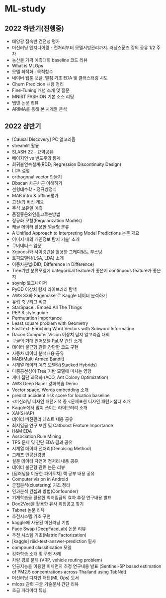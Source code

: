 # ML-study


## 2022 하반기(진행중)
- 태양광 접속반 건전성 평가
- 머신러닝 엔지니어링 - 전처리부터 모델서빙관리까지. 러닝스푼즈 강의 공유 1/2 주차
- 농산물 가격 예측대회 baseline 코드 리뷰
- What is MLOps
- 모델 최적화 : 목적함수
- 네이버 웹툰 댓글, 별점 기초 EDA 및 클러스터링 시도
- Churn Predicion 내용 정리
- Fine-Tuning 개념 소개 및 질문
- MNIST FASHION 기본 소스 리딩
- 탭넷 논문 리뷰
- ARIMA를 통해 본 시계열 분석

## 2022 상반기
- [Causal Discovery] PC 알고리즘
- streamlit 활용
- SLASH 22 - 요약공유
- 베이지언 vs 빈도주의 통계
- 회귀불연속설계(RDD; Regression Discontinuity Design)
- LDA 설명
- orthogonal vector 만들기
- Dbscan 차근차근 이해하기
- 선형대수학 - 정규방정식
- MAB intro & offline평가
- 고전(?) 비전 개요
- 주식 보유일 예측
- 품질좋은와인을고르는방법
- 정규화 모형(Regularization Models)
- 캐글 데이터 활용한 얼굴형 분류
- A Unified Approach to Interpreting Model Predictions 논문 개요
- 이미지 내의 개인정보 탐지 기술' 소개
- 쿠버네티스 입문
- Xgboost와 사이킷런을 활용한 그레디엄트 부스팅
- 토픽모델링(LSA, LDA) 소개
- 이중차분법(DID; Difference In Difference)
- Tree기반 분류모델에 categorical feature가 좋은지 continuous feature가 좋은지
- soynlp 토크나이저
- PyOD 이상치 탐지 라이브러리 탐색
- AWS S3와 Sagemaker로 Kaggle 데이터 분석하기
- 유럽 축구리그 비교
- StarSpace : Embed All The Things
- PEP 8 style guide
- Permutation Importance
- Least square problem with Geometry
- FastText: Enriching Word Vectors with Subword Information
- Dacon Computer Vision 이상치 탐지 알고리즘 대회
- 구글의 거대 언어모델 PaLM 간단 소개
- 데이터 불균형 관련 간단한 코드 구현
- 자동차 데이터 분석내용 공유
- MAB(Multi Armed Bandit)
- 시계열 데이터 예측 모델링(Stacked Hybrids)
- 다중공선성이 Tree 기반 모델에 미치는 영향
- 개미 집단 최적화 (ACO, Ant Colony Optimization)
- AWS Deep Racer 강화학습 Demo
- Vector space, Words embedding 소개
- predict accident risk score for location baseline
- <머신러닝 디자인 패턴> 책 중 <문제표현 디자인 패턴> 챕터 소개
- Kaggle에서 많이 쓰이는 라이브러리 소개
- XAI(SHAP)
- 데이터 버젼관리 테스트 내용 공유
- 최저임금 연구 보완 및 Catboost Feature Importance
- H&M EDA
- Association Rule Mining
- TPS 문제 및 간단 EDA 결과 공유
- 시계열 데이터 전처리(Denoising Method)
- 그래프 인공신경망
- 설문 데이터 자연어 전처리 내용 공유
- 데이터 불균형 관련 논문 리뷰
- [딥러닝을 이용한 파이토치] 책 공부 내용 공유
- Computer vision in Android
- 군집분석(clustering) 기초 정리
- 인과분석 컨셉과 방법(Confounder)
- 기계학습을 활용한 최저임금의 효과 추정 연구내용 발표
- Doc2Vec을 활용한 유사 취업공고 찾기
- Tabnet 논문 리뷰
- 추천시스템 기초 구현
- kaggle에 사용된 머신러닝 기법
- Face Swap (DeepFaceLab) 논문 리뷰
- 추천 시스템 기초(Matrix Factorization)
- [kaggle] riiid-test-answer-prediction 필사
- compound classification 모델
- 강화학습 소개 및 구현 사례
- 차량 경로 문제 (VRP, vehicle routing problem)
- 인공지능을 이용한 미세먼지 추정 연구내용 발표 (Sentinel-5P based estimation of PM2.5 concentrations across Thailand using TabNet)
- 머신러닝 디자인 패턴(ML Ops) 도서
- mlops 관련 구글 기술문서 간단 리뷰
- 초급 파라미터 튜닝
